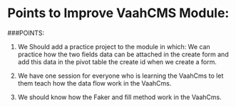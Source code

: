 # Points to Improve VaahCMS Module:


###POINTS:


1. We Should add a practice project to the module in which:
We can practice how the two fields data can be attached in the create form and add this data in the pivot table the create id when we create a form.

2. We have one session for everyone who is learning the VaahCms to let them teach how the data flow work
in the VaahCms.

3. We should know how the Faker and fill method work in the VaahCms.

